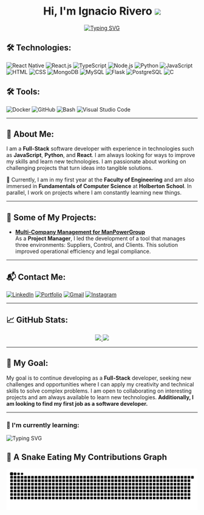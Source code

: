 <h1 align="center">Hi, I'm Ignacio Rivero <img src="https://media.giphy.com/media/hvRJCLFzcasrR4ia7z/giphy.gif" width="35"></h1>
<p align="center">
   <a href="https://github.com/DenverCoder1/readme-typing-svg">
   <img src="https://readme-typing-svg.herokuapp.com?font=Time+New+Roman&color=%230fde1f&size=35&center=true&vCenter=true&width=600&height=100&lines=Full-Stack+Developer" alt="Typing SVG">
  </a>
</p>

## 🛠 Technologies:
  ![React Native](https://img.shields.io/badge/React_Native-20232A?style=for-the-badge&logo=react&logoColor=61DAFB)
  ![React.js](https://img.shields.io/badge/React.js-20232A?style=for-the-badge&logo=react&logoColor=61DAFB)
  ![TypeScript](https://img.shields.io/badge/TypeScript-007ACC?style=for-the-badge&logo=typescript&logoColor=white)
  ![Node.js](https://img.shields.io/badge/Node.js-339933?style=for-the-badge&logo=nodedotjs&logoColor=white)
  ![Python](https://img.shields.io/badge/Python-FFD43B?style=for-the-badge&logo=python&logoColor=blue)
  ![JavaScript](https://img.shields.io/badge/JavaScript-323330?style=for-the-badge&logo=javascript&logoColor=F7DF1E)
  ![HTML](https://img.shields.io/badge/HTML5-E34F26?style=for-the-badge&logo=html5&logoColor=white)
  ![CSS](https://img.shields.io/badge/CSS-1572B6?style=for-the-badge&logo=css3&logoColor=white)
  ![MongoDB](https://img.shields.io/badge/MongoDB-47A248?style=for-the-badge&logo=mongodb&logoColor=white)
  ![MySQL](https://img.shields.io/badge/MySQL-005C84?style=for-the-badge&logo=mysql&logoColor=white)
  ![Flask](https://img.shields.io/badge/Flask-000000?style=for-the-badge&logo=flask&logoColor=white)
  ![PostgreSQL](https://img.shields.io/badge/PostgreSQL-316192?style=for-the-badge&logo=postgresql&logoColor=white)
  ![C](https://img.shields.io/badge/c-%2300599C.svg?style=for-the-badge&logo=c&logoColor=white)

## 🛠 Tools:
  ![Docker](https://img.shields.io/badge/Docker-2496ED?style=for-the-badge&logo=docker&logoColor=white)
  ![GitHub](https://img.shields.io/badge/GitHub-181717?style=for-the-badge&logo=github&logoColor=white)
  ![Bash](https://img.shields.io/badge/Bash-4EAA25?style=for-the-badge&logo=gnubash&logoColor=white)
 ![Visual Studio Code](https://img.shields.io/badge/Visual_Studio_Code-007ACC?style=for-the-badge&logo=visualstudiocode&logoColor=white)

---

## 💼 About Me:
I am a **Full-Stack** software developer with experience in technologies such as **JavaScript**, **Python**, and **React**. I am always looking for ways to improve my skills and learn new technologies. 
I am passionate about working on challenging projects that turn ideas into tangible solutions.

📝 Currently, I am in my first year at the **Faculty of Engineering** and am also immersed in **Fundamentals of Computer Science** at **Holberton School**. In parallel, I work on projects where I am constantly learning new things.

---

## 🚀 Some of My Projects:
- **[Multi-Company Management for ManPowerGroup](https://github.com/RelIT-Project/Final_Project_Experis)**  
  As a **Project Manager**, I led the development of a tool that manages three environments: Suppliers, Control, and Clients. This solution improved operational efficiency and legal compliance.
  
---

## 📬 Contact Me:

[![LinkedIn](https://img.shields.io/badge/LinkedIn-0A66C2?style=for-the-badge&logo=linkedin&logoColor=white)](https://www.linkedin.com/in/riveroignacio/)
[![Portfolio](https://img.shields.io/badge/Portfolio_Web-FF5722?style=for-the-badge&logo=web&logoColor=white)](https://tuportafolio.com)
[![Gmail](https://img.shields.io/badge/Email-D14836?style=for-the-badge&logo=gmail&logoColor=white)](mailto:ignaciorivero31@gmail.com)
[![Instagram](https://img.shields.io/badge/Instagram-E4405F?style=for-the-badge&logo=instagram&logoColor=white)](https://www.instagram.com/rivero.04/)

---

## 📈 GitHub Stats:
<p align="center">
  <a href="https://github.com/rivero04">
    <img height="180em" src="https://github-readme-stats.vercel.app/api?username=rivero04&show_icons=true&theme=radical&count_private=true&hide_title=true&hide=prs,issues" />
    <img height="180em" src="https://github-readme-stats.vercel.app/api/top-langs/?username=rivero04&layout=compact&theme=radical&hide_title=true" />
  </a>
</p>

---

## 🎯 My Goal:
My goal is to continue developing as a **Full-Stack** developer, seeking new challenges and opportunities where I can apply my creativity and technical skills to solve complex problems. I am open to collaborating on interesting projects and am always available to learn new technologies. **Additionally, I am looking to find my first job as a software developer.**

---

### 🌱 I'm currently learning:
![Typing SVG](https://readme-typing-svg.herokuapp.com?font=Fira+Code&size=18&duration=2000&pause=1000&color=0AF7E3&width=435&lines=Perfecting+React+and+TypeScript)

## 🐍 A Snake Eating My Contributions Graph
	
<p align="center">
	<img src="https://github.com/7oSkaaa/7oSkaaa/blob/output/github-contribution-grid-snake.svg?" alt="Snake Game"/>
</p>
